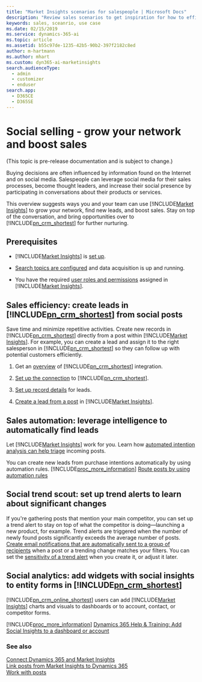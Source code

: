 ```yaml
---
title: "Market Insights scenarios for salespeople | Microsoft Docs"
description: "Review sales scenarios to get inspiration for how to efficiently leverage Market Insights in your organization."
keywords: sales, sceanrio, use case
ms.date: 02/15/2019
ms.service: dynamics-365-ai
ms.topic: article
ms.assetid: b55c97de-1235-42b5-90b2-397f2182c8ed
author: m-hartmann
ms.author: mhart
ms.custom: dyn365-ai-marketinsights
search.audienceType: 
  - admin
  - customizer
  - enduser
search.app: 
  - D365CE
  - D365SE
---
```

# Social selling - grow your network and boost sales

(This topic is pre-release documentation and is subject to change.)

Buying decisions are often influenced by information found on the Internet and on social media. Salespeople can leverage social media for their sales processes, become thought leaders, and increase their social presence by participating in conversations about their products or services.

This overview suggests ways you and your team can use [!INCLUDE[Market Insights](../includes/pn-market-insights-short.md)] to grow your network, find new leads, and boost sales. Stay on top of the conversation, and bring opportunities over to [!INCLUDE[pn_crm_shortest](../includes/pn-crm-shortest.md)] for further nurturing.

## Prerequisites

- [!INCLUDE[Market Insights](../includes/pn-market-insights-short.md)] is [set up](settings-administration.md).

- [Search topics are configured](set-up-searches.md) and data acquisition is up and running.

- You have the required [user roles and permissions](user-roles.md) assigned in [!INCLUDE[Market Insights](../includes/pn-market-insights-short.md)].

## Sales efficiency: create leads in [!INCLUDE[pn_crm_shortest](../includes/pn-crm-shortest.md)] from social posts

Save time and minimize repetitive activities. Create new records in [!INCLUDE[pn_crm_shortest](../includes/pn-crm-shortest.md)] directly from a post within [!INCLUDE[Market Insights](../includes/pn-market-insights-short.md)]. For example, you can create a lead and assign it to the right salesperson in [!INCLUDE[pn_crm_shortest](../includes/pn-crm-shortest.md)] so they can follow up with potential customers efficiently.

1. Get an [overview](link-posts-to-dynamics-365.md) of [!INCLUDE[pn_crm_shortest](../includes/pn-crm-shortest.md)] integration.

2. [Set up the connection](connect-dynamics-365-record-creation.md) to [!INCLUDE[pn_crm_shortest](../includes/pn-crm-shortest.md)].

3. [Set up record details](create-dynamics-365-record-from-social-post.md) for leads.

4. [Create a lead from a post](create-dynamics-365-record-from-social-post.md) in [!INCLUDE[Market Insights](../includes/pn-market-insights-short.md)].

## Sales automation: leverage intelligence to automatically find leads

Let [!INCLUDE[Market Insights](../includes/pn-market-insights-short.md)] work for you. Learn how [automated intention analysis can help triage](tags.md#how-intention-analysis-works) incoming posts.

You can create new leads from purchase intentions automatically by using automation rules. [!INCLUDE[proc_more_information](../includes/proc-more-information.md)] [Route posts by using automation rules](automation-rules.md)

## Social trend scout: set up trend alerts to learn about significant changes

If you're gathering posts that mention your main competitor, you can set up a trend alert to stay on top of what the competitor is doing&mdash;launching a new product, for example. Trend alerts are triggered when the number of newly found posts significantly exceeds the average number of posts. [Create email notifications that are automatically sent to a group of recipients](email-alerts.md) when a post or a trending change matches your filters. You can set the [sensitivity of a trend alert](email-alerts.md#set-a-trend-alerts-sensitivity) when you create it, or adjust it later.

## Social analytics: add widgets with social insights to entity forms in [!INCLUDE[pn_crm_shortest](../includes/pn-crm-shortest.md)]

[!INCLUDE[pn_crm_online_shortest](../includes/pn-crm-online-shortest.md)] users can add [!INCLUDE[Market Insights](../includes/pn-market-insights-short.md)] charts and visuals to dashboards or to account, contact, or competitor forms.

[!INCLUDE[proc_more_information](../includes/proc-more-information.md)] [Dynamics 365 Help & Training: Add Social Insights to a dashboard or account](https://go.microsoft.com/fwlink/p/?LinkID=391707)

### See also

[Connect Dynamics 365 and Market Insights](connect-dynamics-365-record-creation.md)   
[Link posts from Market Insights to Dynamics 365](link-posts-to-dynamics-365.md)   
[Work with posts](work-with-posts.md)
